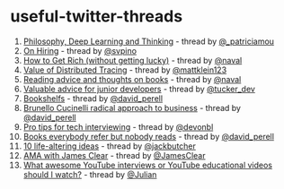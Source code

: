 # useful-twitter-threads

1. [Philosophy, Deep Learning and Thinking](https://twitter.com/_patriciamou/status/1296654041569570819) - thread by [@_patriciamou](https://twitter.com/_patriciamou)
2. [On Hiring](https://twitter.com/svpino/status/1289431085525295105) - thread by [@svpino](https://twitter.com/svpino)
3. [How to Get Rich (without getting lucky)](https://twitter.com/naval/status/1002103360646823936) - thread by [@naval](https://twitter.com/naval)
4. [Value of Distributed Tracing](https://twitter.com/mattklein123/status/1049813556592406528) - thread by [@mattklein123](https://twitter.com/mattklein123)
5. [Reading advice and thoughts on books](https://twitter.com/AlexAndBooks_/status/1302811435760783362) - thread by [@naval](https://twitter.com/naval)
6. [Valuable advice for junior developers](https://twitter.com/tucker_dev/status/1306619121476362240) - thread by [@tucker_dev](https://twitter.com/tucker_dev)
7. [Bookshelfs](https://twitter.com/david_perell/status/1195009016054853632) - thread by [@david_perell](https://twitter.com/david_perell)
8. [Brunello Cucinelli radical approach to business](https://twitter.com/david_perell/status/1315426534900092929) - thread by [@david_perell](https://twitter.com/david_perell)
9. [Pro tips for tech interviewing](https://twitter.com/devonbl/status/1318944166651613185) - thread by [@devonbl](https://twitter.com/devonbl)
10. [Books everybody refer but nobody reads](https://twitter.com/david_perell/status/1303921481710219264) - thread by [@david_perell](https://twitter.com/david_perell)
11. [10 life-altering ideas](https://twitter.com/jackbutcher/status/1321216300409098243) - thread by [@jackbutcher](https://twitter.com/jackbutcher)
12. [AMA with James Clear](https://twitter.com/JamesClear/status/1321908884949372929) - thread by [@JamesClear](https://twitter.com/JamesClear)
13. [What awesome YouTube interviews or YouTube educational videos should I watch?](https://twitter.com/Julian/status/1322786111559589890) - thread by [@Julian](https://twitter.com/Julian)

